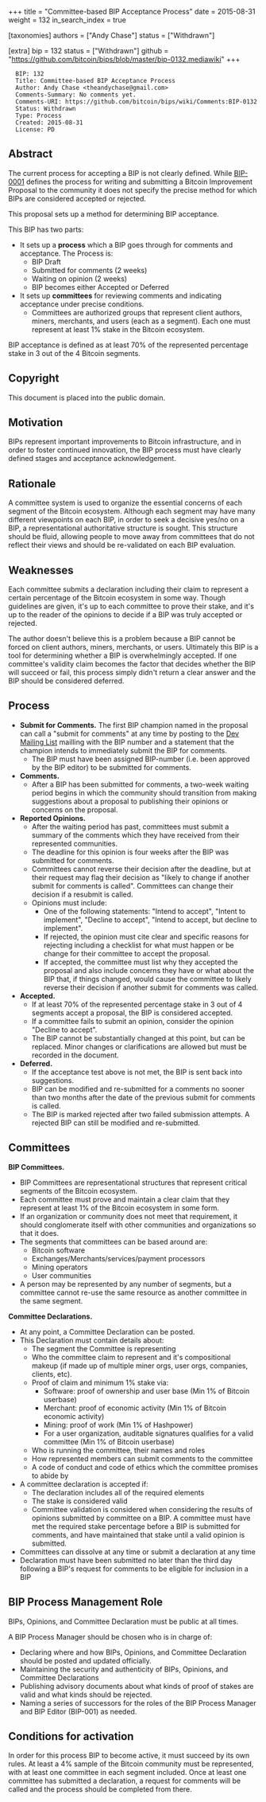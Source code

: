 +++
title = "Committee-based BIP Acceptance Process"
date = 2015-08-31
weight = 132
in_search_index = true

[taxonomies]
authors = ["Andy Chase"]
status = ["Withdrawn"]

[extra]
bip = 132
status = ["Withdrawn"]
github = "https://github.com/bitcoin/bips/blob/master/bip-0132.mediawiki"
+++

      BIP: 132
      Title: Committee-based BIP Acceptance Process
      Author: Andy Chase <theandychase@gmail.com>
      Comments-Summary: No comments yet.
      Comments-URI: https://github.com/bitcoin/bips/wiki/Comments:BIP-0132
      Status: Withdrawn
      Type: Process
      Created: 2015-08-31
      License: PD

## Abstract

The current process for accepting a BIP is not clearly defined. While
[BIP-0001](https://github.com/bitcoin/bips/blob/master/bip-0001.mediawiki)
defines the process for writing and submitting a Bitcoin Improvement
Proposal to the community it does not specify the precise method for
which BIPs are considered accepted or rejected.

This proposal sets up a method for determining BIP acceptance.

This BIP has two parts:

-   It sets up a **process** which a BIP goes through for comments and
    acceptance. The Process is:
    -   BIP Draft
    -   Submitted for comments (2 weeks)
    -   Waiting on opinion (2 weeks)
    -   BIP becomes either Accepted or Deferred
-   It sets up **committees** for reviewing comments and indicating
    acceptance under precise conditions.
    -   Committees are authorized groups that represent client authors,
        miners, merchants, and users (each as a segment). Each one must
        represent at least 1% stake in the Bitcoin ecosystem.

BIP acceptance is defined as at least 70% of the represented percentage
stake in 3 out of the 4 Bitcoin segments.

## Copyright

This document is placed into the public domain.

## Motivation

BIPs represent important improvements to Bitcoin infrastructure, and in
order to foster continued innovation, the BIP process must have clearly
defined stages and acceptance acknowledgement.

## Rationale

A committee system is used to organize the essential concerns of each
segment of the Bitcoin ecosystem. Although each segment may have many
different viewpoints on each BIP, in order to seek a decisive yes/no on
a BIP, a representational authoritative structure is sought. This
structure should be fluid, allowing people to move away from committees
that do not reflect their views and should be re-validated on each BIP
evaluation.

## Weaknesses

Each committee submits a declaration including their claim to represent
a certain percentage of the Bitcoin ecosystem in some way. Though
guidelines are given, it's up to each committee to prove their stake,
and it's up to the reader of the opinions to decide if a BIP was truly
accepted or rejected.

The author doesn't believe this is a problem because a BIP cannot be
forced on client authors, miners, merchants, or users. Ultimately this
BIP is a tool for determining whether a BIP is overwhelmingly accepted.
If one committee's validity claim becomes the factor that decides
whether the BIP will succeed or fail, this process simply didn't return
a clear answer and the BIP should be considered deferred.

## Process

-   **Submit for Comments.** The first BIP champion named in the
    proposal can call a "submit for comments" at any time by posting to
    the [Dev Mailing
    List](https://lists.linuxfoundation.org/mailman/listinfo/bitcoin-dev)
    mailling with the BIP number and a statement that the champion
    intends to immediately submit the BIP for comments.
    -   The BIP must have been assigned BIP-number (i.e. been approved
        by the BIP editor) to be submitted for comments.
-   **Comments.**
    -   After a BIP has been submitted for comments, a two-week waiting
        period begins in which the community should transition from
        making suggestions about a proposal to publishing their opinions
        or concerns on the proposal.
-   **Reported Opinions.**
    -   After the waiting period has past, committees must submit a
        summary of the comments which they have received from their
        represented communities.
    -   The deadline for this opinion is four weeks after the BIP was
        submitted for comments.
    -   Committees cannot reverse their decision after the deadline, but
        at their request may flag their decision as "likely to change if
        another submit for comments is called". Committees can change
        their decision if a resubmit is called.
    -   Opinions must include:
        -   One of the following statements: "Intend to accept", "Intent
            to implement", "Decline to accept", "Intend to accept, but
            decline to implement".
        -   If rejected, the opinion must cite clear and specific
            reasons for rejecting including a checklist for what must
            happen or be change for their committee to accept the
            proposal.
        -   If accepted, the committee must list why they accepted the
            proposal and also include concerns they have or what about
            the BIP that, if things changed, would cause the committee
            to likely reverse their decision if another submit for
            comments was called.
-   **Accepted.**
    -   If at least 70% of the represented percentage stake in 3 out of
        4 segments accept a proposal, the BIP is considered accepted.
    -   If a committee fails to submit an opinion, consider the opinion
        "Decline to accept".
    -   The BIP cannot be substantially changed at this point, but can
        be replaced. Minor changes or clarifications are allowed but
        must be recorded in the document.
-   **Deferred.**
    -   If the acceptance test above is not met, the BIP is sent back
        into suggestions.
    -   BIP can be modified and re-submitted for a comments no sooner
        than two months after the date of the previous submit for
        comments is called.
    -   The BIP is marked rejected after two failed submission attempts.
        A rejected BIP can still be modified and re-submitted.

## Committees

**BIP Committees.**

-   BIP Committees are representational structures that represent
    critical segments of the Bitcoin ecosystem.
-   Each committee must prove and maintain a clear claim that they
    represent at least 1% of the Bitcoin ecosystem in some form.
-   If an organization or community does not meet that requirement, it
    should conglomerate itself with other communities and organizations
    so that it does.
-   The segments that committees can be based around are:
    -   Bitcoin software
    -   Exchanges/Merchants/services/payment processors
    -   Mining operators
    -   User communities
-   A person may be represented by any number of segments, but a
    committee cannot re-use the same resource as another committee in
    the same segment.

**Committee Declarations.**

-   At any point, a Committee Declaration can be posted.
-   This Declaration must contain details about:
    -   The segment the Committee is representing
    -   Who the committee claim to represent and it's compositional
        makeup (if made up of multiple miner orgs, user orgs, companies,
        clients, etc).
    -   Proof of claim and minimum 1% stake via:
        -   Software: proof of ownership and user base (Min 1% of
            Bitcoin userbase)
        -   Merchant: proof of economic activity (Min 1% of Bitcoin
            economic activity)
        -   Mining: proof of work (Min 1% of Hashpower)
        -   For a user organization, auditable signatures qualifies for
            a valid committee (Min 1% of Bitcoin userbase)
    -   Who is running the committee, their names and roles
    -   How represented members can submit comments to the committee
    -   A code of conduct and code of ethics which the committee
        promises to abide by
-   A committee declaration is accepted if:
    -   The declaration includes all of the required elements
    -   The stake is considered valid
    -   Committee validation is considered when considering the results
        of opinions submitted by committee on a BIP. A committee must
        have met the required stake percentage before a BIP is submitted
        for comments, and have maintained that stake until a valid
        opinion is submitted.
-   Committees can dissolve at any time or submit a declaration at any
    time
-   Declaration must have been submitted no later than the third day
    following a BIP's request for comments to be eligible for inclusion
    in a BIP

## BIP Process Management Role

BIPs, Opinions, and Committee Declaration must be public at all times.

A BIP Process Manager should be chosen who is in charge of:

-   Declaring where and how BIPs, Opinions, and Committee Declaration
    should be posted and updated officially.
-   Maintaining the security and authenticity of BIPs, Opinions, and
    Committee Declarations
-   Publishing advisory documents about what kinds of proof of stakes
    are valid and what kinds should be rejected.
-   Naming a series of successors for the roles of the BIP Process
    Manager and BIP Editor (BIP-001) as needed.

## Conditions for activation

In order for this process BIP to become active, it must succeed by its
own rules. At least a 4% sample of the Bitcoin community must be
represented, with at least one committee in each segment included. Once
at least one committee has submitted a declaration, a request for
comments will be called and the process should be completed from there.
